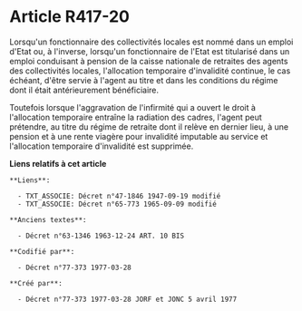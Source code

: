 # Article R417-20

Lorsqu'un fonctionnaire des collectivités locales est nommé dans un emploi d'Etat ou, à l'inverse, lorsqu'un fonctionnaire de
l'Etat est titularisé dans un emploi conduisant à pension de la caisse nationale de retraites des agents des collectivités
locales, l'allocation temporaire d'invalidité continue, le cas échéant, d'être servie à l'agent au titre et dans les
conditions du régime dont il était antérieurement bénéficiaire.

Toutefois lorsque l'aggravation de l'infirmité qui a ouvert le droit à l'allocation temporaire entraîne la radiation des
cadres, l'agent peut prétendre, au titre du régime de retraite dont il relève en dernier lieu, à une pension et à une rente
viagère pour invalidité imputable au service et l'allocation temporaire d'invalidité est supprimée.

**Liens relatifs à cet article**

	**Liens**:

	  - TXT_ASSOCIE: Décret n°47-1846 1947-09-19 modifié
	  - TXT_ASSOCIE: Décret n°65-773 1965-09-09 modifié

	**Anciens textes**:

	  - Décret n°63-1346 1963-12-24 ART. 10 BIS

	**Codifié par**:

	  - Décret n°77-373 1977-03-28

	**Créé par**:

	  - Décret n°77-373 1977-03-28 JORF et JONC 5 avril 1977

